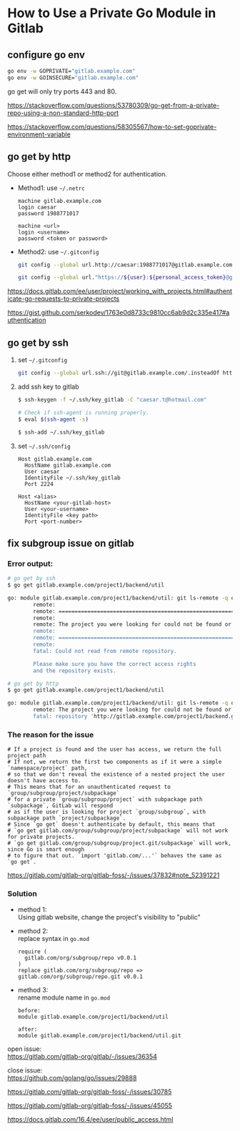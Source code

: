 # How to Use a Private Go Module in Gitlab

## configure go env

```bash
go env -w GOPRIVATE="gitlab.example.com"
go env -w GOINSECURE="gitlab.example.com"
```

go get will only try ports 443 and 80.

<https://stackoverflow.com/questions/53780309/go-get-from-a-private-repo-using-a-non-standard-http-port>

<https://stackoverflow.com/questions/58305567/how-to-set-goprivate-environment-variable>

## go get by http

Choose either method1 or method2 for authentication.

- Method1: use `~/.netrc`  
    ```
    machine gitlab.example.com
    login caesar
    password 1988771017
    ```

    ```
    machine <url>
    login <username>
    password <token or password>
    ```

- Method2: use `~/.gitconfig`  
    ```bash
    git config --global url.http://caesar:1988771017@gitlab.example.com/.insteadOf http://gitlab.example.com/
    ```

    ```bash
    git config --global url."https://${user}:${personal_access_token}@gitlab.example.com".insteadOf "https://gitlab.example.com"
    ```

<https://docs.gitlab.com/ee/user/project/working_with_projects.html#authenticate-go-requests-to-private-projects>

<https://gist.github.com/serkodev/1763e0d8733c9810cc6ab9d2c335e417#authentication>

## go get by ssh

1. set `~/.gitconfig`
    ```bash
    git config --global url.ssh://git@gitlab.example.com/.insteadOf http://gitlab.example.com/
    ```

2. add ssh key to gitlab
    ```bash
    $ ssh-keygen -f ~/.ssh/key_gitlab -C "caesar.t@hotmail.com"

    # Check if ssh-agent is running properly.
    $ eval $(ssh-agent -s)

    $ ssh-add ~/.ssh/key_gitlab
    ```

3. set `~/.ssh/config`
    ```
    Host gitlab.example.com
      HostName gitlab.example.com
      User caesar
      IdentityFile ~/.ssh/key_gitlab
      Port 2224
    ```

    ```
    Host <alias>
      HostName <your-gitlab-host>
      User <your-username>
      IdentityFile <key path>
      Port <port-number>
    ```

## fix subgroup issue on gitlab

### Error output:
```bash
# go get by ssh
$ go get gitlab.example.com/project1/backend/util

go: module gitlab.example.com/project1/backend/util: git ls-remote -q origin in /home/caesar/.gvm/pkgsets/go1.20/global/pkg/mod/cache/vcs/ba9abb22a30b8a743877742bd2f0d2d0421f68bcf0b039654ad775d18d368ace: exit status 128:
        remote: 
        remote: ========================================================================
        remote: 
        remote: The project you were looking for could not be found or you don't have permission to view it.
        remote: 
        remote: ========================================================================
        remote: 
        fatal: Could not read from remote repository.

        Please make sure you have the correct access rights
        and the repository exists.
```

```bash
# go get by http
$ go get gitlab.example.com/project1/backend/util

go: module gitlab.example.com/project1/backend/util: git ls-remote -q origin in /home/caesar/.gvm/pkgsets/go1.20/global/pkg/mod/cache/vcs/ba9abb22a30b8a743877742bd2f0d2d0421f68bcf0b039654ad775d18d368ace: exit status 128:
        remote: The project you were looking for could not be found or you don't have permission to view it.
        fatal: repository 'http://gitlab.example.com/project1/backend.git/' not found
```

### The reason for the issue

```
# If a project is found and the user has access, we return the full project path
# If not, we return the first two components as if it were a simple `namespace/project` path,
# so that we don't reveal the existence of a nested project the user doesn't have access to.
# This means that for an unauthenticated request to `group/subgroup/project/subpackage`
# for a private `group/subgroup/project` with subpackage path `subpackage`, GitLab will respond
# as if the user is looking for project `group/subgroup`, with subpackage path `project/subpackage`.
# Since `go get` doesn't authenticate by default, this means that
# `go get gitlab.com/group/subgroup/project/subpackage` will not work for private projects.
# `go get gitlab.com/group/subgroup/project.git/subpackage` will work, since Go is smart enough
# to figure that out. `import 'gitlab.com/...'` behaves the same as `go get`.
```

<https://gitlab.com/gitlab-org/gitlab-foss/-/issues/37832#note_52391221>

### Solution

- method 1:  
    Using gitlab website, change the project's visibility to "public"

- method 2:  
    replace syntax in `go.mod`

    ```
    require (
      gitlab.com/org/subgroup/repo v0.0.1
    )
    replace gitlab.com/org/subgroup/repo => gitlab.com/org/subgroup/repo.git v0.0.1
    ```

- method 3:  
    rename module name in `go.mod`

    ```
    before:
    module gitlab.example.com/project1/backend/util

    after:
    module gitlab.example.com/project1/backend/util.git
    ```

open issue:  
<https://gitlab.com/gitlab-org/gitlab/-/issues/36354>

close issue:  
<https://github.com/golang/go/issues/29888>

<https://gitlab.com/gitlab-org/gitlab-foss/-/issues/30785>

<https://gitlab.com/gitlab-org/gitlab-foss/-/issues/45055>

<https://docs.gitlab.com/16.4/ee/user/public_access.html>